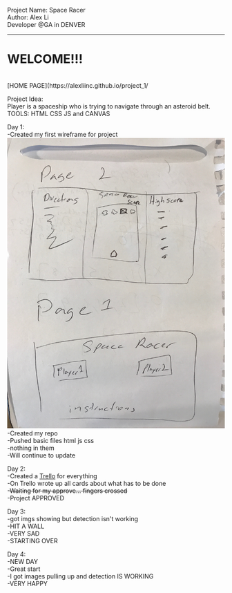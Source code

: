 Project Name: Space Racer<br/>
Author: Alex Li<br/>
Developer @GA in DENVER<br/>
<hr />
<h1>WELCOME!!!</h1><br/>
[HOME PAGE](https://alexliinc.github.io/project_1/

Project Idea:<br/>
Player is a spaceship who is trying to navigate through an asteroid belt. <br/>
TOOLS: HTML CSS JS and CANVAS <br/>

Day 1:<br/>
-Created my first wireframe for project<br/>
![alt text](/img/wireframe1.JPG "wireframe #1")<br/>
-Created my repo <br/>
-Pushed basic files html js css<br/>
  -nothing in them<br/>
-Will continue to update<br/>

Day 2:<br/>
-Created a [Trello](https://trello.com/b/AdC1lR8I/space-racer) for everything<br/>
-On Trello wrote up all cards about what has to be done<br/>
-~~Waiting for my approve... fingers crossed~~<br/>
-Project APPROVED <br/>

Day 3:<br/>
-got imgs showing but detection isn't working<br/>
-HIT A WALL<br/>
-VERY SAD<br/>
-STARTING OVER<br/>

Day 4:<br/>
-NEW DAY <br/>
-Great start<br/>
-I got images pulling up and detection IS WORKING<br/>
-VERY HAPPY<br/>
